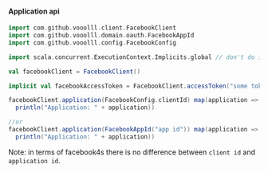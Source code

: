 #### Application api

```scala
import com.github.vooolll.client.FacebookClient
import com.github.vooolll.domain.oauth.FacebookAppId
import com.github.vooolll.config.FacebookConfig

import scala.concurrent.ExecutionContext.Implicits.global // don't do it in production environment, only for example purpose

val facebookClient = FacebookClient()

implicit val facebookAccessToken = FacebookClient.accessToken("some token value")

facebookClient.application(FacebookConfig.clientId) map(application =>
  println("Application: " + application))

//or
facebookClient.application(FacebookAppId("app id")) map(application =>
  println("Application: " + application))
```

Note: in terms of facebook4s there is no difference between `client id` and `application id`.
